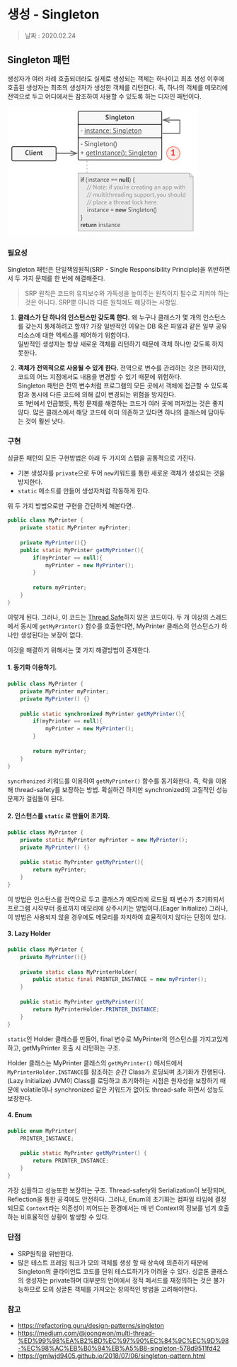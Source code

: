 생성 - Singleton
=========

> 날짜 : 2020.02.24

## Singleton 패턴
생성자가 여러 차례 호출되더라도 실제로 생성되는 객체는 하나이고 최초 생성 이후에 호출된 생성자는 최초의 생성자가 생성한 객체를 리턴한다. 즉, 하나의 객체를 메모리에 전역으로 두고 어디에서든 참조하여 사용할 수 있도록 하는 디자인 패턴이다.

![](../assets/Singleton_UML.png)

### 필요성
Singleton 패턴은 단일책임원칙(SRP - Single Responsibility Principle)을 위반하면서 두 가지 문제를 한 번에 해결해준다.

> SRP 원칙은 코드의 유지보수와 가독성을 높여주는 원칙이지 필수로 지켜야 하는 것은 아니다. SRP뿐 아니라 다른 원칙에도 해당하는 사항임.

1. **클래스가 단 하나의 인스턴스만 갖도록 한다.** 왜 누구나 클래스가 몇 개의 인스턴스를 갖는지 통제하려고 할까? 가장 일반적인 이유는 DB 혹은 파일과 같은 일부 공유 리소스에 대한 액세스를 제어하기 위함이다.<br> 일반적인 생성자는 항상 새로운 객체를 리턴하기 때문에 객체 하나만 갖도록 하지 못한다.

2. **객체가 전역적으로 사용될 수 있게 한다.** 전역으로 변수를 관리하는 것은 편하지만, 코드의 어느 지점에서도 내용을 변경할 수 있기 때문에 위험하다.<br>Singleton 패턴은 전역 변수처럼 프로그램의 모든 곳에서 객체에 접근할 수 있도록 함과 동시에 다른 코드에 의해 값이 변경되는 위험을 방지한다.<br>또 1번에서 언급했듯, 특정 문제를 해결하는 코드가 여러 곳에 퍼져있는 것은 좋지 않다. 많은 클래스에서 해당 코드에 이미 의존하고 있다면 하나의 클래스에 담아두는 것이 훨씬 낫다.

### 구현
싱글톤 패턴의 모든 구현방법은 아래 두 가지의 스텝을 공통적으로 가진다.

- 기본 생성자를 `private`으로 두어 `new`키워드를 통한 새로운 객체가 생성되는 것을 방지한다.
- `static` 메소드를 만들어 생성자처럼 작동하게 한다. 
  
위 두 가지 방법으로만 구현을 간단하게 해본다면..
```java
public class MyPrinter { 
    private static MyPrinter myPrinter;

    private MyPrinter(){}
    public static MyPrinter getMyPrinter(){
        if(myPrinter == null){
            myPrinter = new MyPrinter();
        }

        return myPrinter;
    }
}
```

이렇게 된다. 그러나, 이 코드는 [Thread Safe](../기타/ThreadSafe.md)하지 않은 코드이다. 두 개 이상의 스레드에서 동시에 `getMyPrinter()` 함수를 호출한다면, MyPrinter 클래스의 인스턴스가 하나만 생성된다는 보장이 없다.

이것을 해결하기 위해서는 몇 가지 해결방법이 존재한다.

#### 1. 동기화 이용하기.
```java
public class MyPrinter {
    private MyPrinter myPrinter;
    private MyPrinter() {}

    public static synchronized MyPrinter getMyPrinter(){
        if(myPrinter == null){
            myPrinter = new MyPrinter();
        }

        return myPrinter;
    }
}
```

`syncrhonized` 키워드를 이용하여 `getMyPrinter()` 함수를 동기화한다. 즉, 락을 이용해 thread-safety를 보장하는 방법. 확실하긴 하지만 synchronized의 고질적인 성능문제가 걸림돌이 된다.

#### 2. 인스턴스를 `static` 로 만들어 초기화.
```java
public class MyPrinter {
    private static MyPrinter myPrinter = new MyPrinter();
    private MyPrinter() {}

    public static MyPrinter getMyPrinter(){
        return myPrinter;
    }
}
```

이 방법은 인스턴스를 전역으로 두고 클래스가 메모리에 로드될 때 변수가 초기화되서 프로그램 시작부터 종료까지 메모리에 상주시키는 방법이다.(Eager Initialize) 
그러나, 이 방법은 사용되지 않을 경우에도 메모리를 차지하여 효율적이지 않다는 단점이 있다.

#### 3. Lazy Holder
```java
public class MyPrinter {
    private MyPrinter(){}

    private static class MyPrinterHolder{
        public static final PRINTER_INSTANCE = new myPrinter();
    }

    public static MyPrinter getMyPrinter(){
        return MyPrinterHolder.PRINTER_INSTANCE;
    }
}
```

`static`인 Holder 클래스를 만들어, final 변수로 MyPrinter의 인스턴스를 가지고있게 하고, getMyPrinter 호출 시 리턴하는 구조.

Holder 클래스는 MyPrinter 클래스의 `getMyPrinter()` 메서드에서 `MyPrinterHolder.INSTANCE`를 참조하는 순간 Class가 로딩되며 초기화가 진행된다.(Lazy Initialize) JVM이 Class를 로딩하고 초기화하는 시점은 원자성을 보장하기 때문에 volatile이나 synchronized 같은 키워드가 없어도 thread-safe 하면서 성능도 보장한다.


#### 4. Enum
```java
public enum MyPrinter{
	PRINTER_INSTANCE;
  
	public static MyPrinter getMyPrinter() {		
		return PRINTER_INSTANCE;
	}
}
```

가장 심플하고 성능또한 보장하는 구조. Thread-safety와 Serialization이 보장되며, Reflection을 통한 공격에도 안전하다. 그러나, Enum의 초기화는 컴파일 타임에 결정되므로 `Context`라는 의존성이 끼어드는 환경에서는 매 번 Context의 정보를 넘겨 호출하는 비효율적인 상황이 발생할 수 있다. 


### 단점
- SRP원칙을 위반한다.
- 많은 테스트 프레임 워크가 모의 객체를 생성 할 때 상속에 의존하기 때문에 Singleton의 클라이언트 코드를 단위 테스트하기가 어려울 수 있다. 싱글톤 클래스의 생성자는 private하며 대부분의 언어에서 정적 메서드를 재정의하는 것은 불가능하므로 모의 싱글톤 객체를 가져오는 창의적인 방법을 고려해야한다. 

### 참고
- <https://refactoring.guru/design-patterns/singleton>
- <https://medium.com/@joongwon/multi-thread-%ED%99%98%EA%B2%BD%EC%97%90%EC%84%9C%EC%9D%98-%EC%98%AC%EB%B0%94%EB%A5%B8-singleton-578d9511fd42>
- <https://gmlwjd9405.github.io/2018/07/06/singleton-pattern.html>